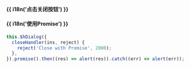 <h4 class="tip">{{ i18n('点击关闭按钮') }}</h4>
<h4 >{{ i18n('使用Promise') }}</h4>

```js
this.$hDialog({
  closeHandler(ins, reject) {
    reject('Close with Promise', 2000);
  },
}).promise().then((res) => alert(res)).catch((err) => alert(err));
```